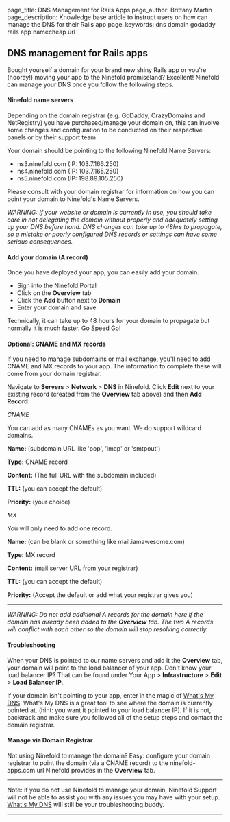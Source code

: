 page_title: DNS Management for Rails Apps
page_author: Brittany Martin
page_description: Knowledge base article to instruct users on how can manage the DNS for their Rails app
page_keywords: dns domain godaddy rails app namecheap url

## DNS management for Rails apps

Bought yourself a domain for your brand new shiny Rails app or you're (hooray!) moving your app to the Ninefold promiseland? Excellent! Ninefold can manage your DNS once you follow the following steps. 

#### Ninefold name servers

Depending on the domain registrar (e.g. GoDaddy, CrazyDomains and NetRegistry) you have purchased/manage your domain on, this can involve some changes and configuration to be conducted on their respective panels or by their support team.

Your domain should be pointing to the following Ninefold Name Servers:

* ns3.ninefold.com (IP: 103.7.166.250)
* ns4.ninefold.com (IP: 103.7.165.250)
* ns5.ninefold.com (IP: 198.89.105.250)

Please consult with your domain registrar for information on how you can point your domain to Ninefold's Name Servers.

_WARNING: If your website or domain is currently in use, you should take care in not delegating the domain without properly and adequately setting up your DNS before hand. DNS changes can take up to 48hrs to propagate, so a mistake or poorly configured DNS records or settings can have some serious consequences._

#### Add your domain (A record)

Once you have deployed your app, you can easily add your domain.

* Sign into the Ninefold Portal
* Click on the __Overview__ tab
* Click the __Add__ button next to __Domain__
* Enter your domain and save

Technically, it can take up to 48 hours for your domain to propagate but normally it is much faster. Go Speed Go!

#### Optional: CNAME and MX records

If you need to manage subdomains or mail exchange, you'll need to add CNAME and MX records to your app. The information to complete these will come from your domain registrar.

Navigate to __Servers__ > __Network__ > __DNS__ in Ninefold. Click __Edit__ next to your existing record (created from the __Overview__ tab above) and then __Add Record__.

_CNAME_

You can add as many CNAMEs as you want. We do support wildcard domains. 

__Name:__ (subdomain URL like 'pop', 'imap' or 'smtpout')

__Type:__ CNAME record

__Content:__ (The full URL with the subdomain included)

__TTL:__ (you can accept the default)

__Priority:__ (your choice)

_MX_

You will only need to add one record.

__Name:__ (can be blank or something like mail.iamawesome.com)

__Type:__ MX record

__Content:__ (mail server URL from your registrar)

__TTL:__ (you can accept the default)

__Priority:__ (Accept the default or add what your registrar gives you)

--------

_WARNING: Do not add additional A records for the domain here if the domain has already been added to the __Overview__ tab. The two A records will conflict with each other so the domain will stop resolving correctly._

#### Troubleshooting

When your DNS is pointed to our name servers and add it the __Overview__ tab, your domain will point to the load balancer of your app. Don't know your load balancer IP? That can be found under Your App > __Infrastructure__ > __Edit__ > __Load Balancer IP__.

If your domain isn't pointing to your app, enter in the magic of [What's My DNS](https://www.whatsmydns.net/). What's My DNS is a great tool to see where the domain is currently pointed at. (hint: you want it pointed to your load balancer IP). If it is not, backtrack and make sure you followed all of the setup steps and contact the domain registrar.

#### Manage via Domain Registrar

Not using Ninefold to manage the domain? Easy: configure your domain registrar to point the domain (via a CNAME record) to the ninefold-apps.com url Ninefold provides in the __Overview__ tab.  

***
Note: if you do not use Ninefold to manage your domain, Ninefold Support will not be able to assist you with any issues you may have with your setup. [What's My DNS](https://www.whatsmydns.net/) will still be your troubleshooting buddy. 
***
